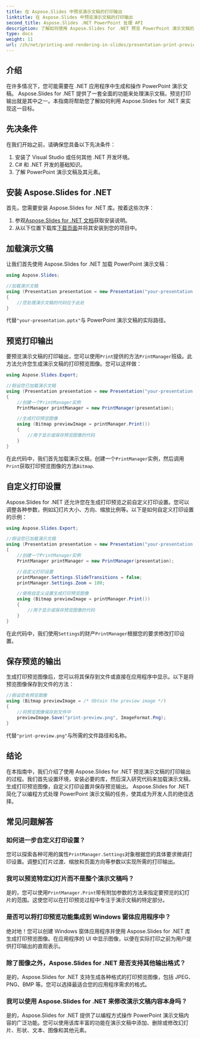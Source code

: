 ```yaml
---
title: 在 Aspose.Slides 中预览演示文稿的打印输出
linktitle: 在 Aspose.Slides 中预览演示文稿的打印输出
second_title: Aspose.Slides .NET PowerPoint 处理 API
description: 了解如何使用 Aspose.Slides for .NET 预览 PowerPoint 演示文稿的打印输出。按照此分步指南和源代码来生成和自定义打印预览。
type: docs
weight: 11
url: /zh/net/printing-and-rendering-in-slides/presentation-print-preview/
---
```


## 介绍

在许多情况下，您可能需要在 .NET 应用程序中生成和操作 PowerPoint 演示文稿。 Aspose.Slides for .NET 提供了一套全面的功能来处理演示文稿，预览打印输出就是其中之一。本指南将帮助您了解如何利用 Aspose.Slides for .NET 来实现这一目标。

## 先决条件

在我们开始之前，请确保您具备以下先决条件：

1. 安装了 Visual Studio 或任何其他 .NET 开发环境。
2. C# 和 .NET 开发的基础知识。
3. 了解 PowerPoint 演示文稿及其元素。

## 安装 Aspose.Slides for .NET

首先，您需要安装 Aspose.Slides for .NET 库。按着这些次序：

1. 参观[Aspose.Slides for .NET 文档](https://reference.aspose.com/slides/net/)获取安装说明。
2. 从以下位置下载库[下载页面](https://releases.aspose.com/slides/net/)并将其安装到您的项目中。

## 加载演示文稿

让我们首先使用 Aspose.Slides for .NET 加载 PowerPoint 演示文稿：

```csharp
using Aspose.Slides;

//加载演示文稿
using (Presentation presentation = new Presentation("your-presentation.pptx"))
{
    //您处理演示文稿的代码位于此处
}
```

代替`"your-presentation.pptx"`与 PowerPoint 演示文稿的实际路径。

## 预览打印输出

要预览演示文稿的打印输出，您可以使用`Print`提供的方法`PrintManager`班级。此方法允许您生成演示文稿的打印预览图像。您可以这样做：

```csharp
using Aspose.Slides.Export;

//假设您已加载演示文稿
using (Presentation presentation = new Presentation("your-presentation.pptx"))
{
    //创建一个PrintManager实例
    PrintManager printManager = new PrintManager(presentation);

    //生成打印预览图像
    using (Bitmap previewImage = printManager.Print())
    {
        //用于显示或保存预览图像的代码
    }
}
```

在此代码中，我们首先加载演示文稿，创建一个`PrintManager`实例，然后调用`Print`获取打印预览图像的方法`Bitmap`.

## 自定义打印设置

Aspose.Slides for .NET 还允许您在生成打印预览之前自定义打印设置。您可以调整各种参数，例如幻灯片大小、方向、缩放比例等。以下是如何自定义打印设置的示例：

```csharp
using Aspose.Slides.Export;

//假设您已加载演示文稿
using (Presentation presentation = new Presentation("your-presentation.pptx"))
{
    //创建一个PrintManager实例
    PrintManager printManager = new PrintManager(presentation);

    //自定义打印设置
    printManager.Settings.SlideTransitions = false;
    printManager.Settings.Zoom = 100;

    //使用自定义设置生成打印预览图像
    using (Bitmap previewImage = printManager.Print())
    {
        //用于显示或保存预览图像的代码
    }
}
```

在此代码中，我们使用`Settings`的财产`PrintManager`根据您的要求修改打印设置。

## 保存预览的输出

生成打印预览图像后，您可以将其保存到文件或直接在应用程序中显示。以下是将预览图像保存到文件的方法：

```csharp
//假设您有预览图像
using (Bitmap previewImage = /* Obtain the preview image */)
{
    //将预览图像保存到文件中
    previewImage.Save("print-preview.png", ImageFormat.Png);
}
```

代替`"print-preview.png"`与所需的文件路径和名称。

## 结论

在本指南中，我们介绍了使用 Aspose.Slides for .NET 预览演示文稿的打印输出的过程。我们首先设置环境，安装必要的库，然后深入研究代码来加载演示文稿，生成打印预览图像，自定义打印设置并保存预览输出。 Aspose.Slides for .NET 简化了以编程方式处理 PowerPoint 演示文稿的任务，使其成为开发人员的绝佳选择。

## 常见问题解答

### 如何进一步自定义打印设置？

您可以探索各种可用的属性`PrintManager.Settings`对象根据您的具体要求微调打印设置。调整幻灯片过渡、缩放和页面方向等参数以实现所需的打印输出。

### 我可以预览特定幻灯片而不是整个演示文稿吗？

是的，您可以使用`PrintManager.Print`带有附加参数的方法来指定要预览的幻灯片的范围。这使您可以在打印预览过程中专注于演示文稿的特定部分。

### 是否可以将打印预览功能集成到 Windows 窗体应用程序中？

绝对地！您可以创建 Windows 窗体应用程序并使用 Aspose.Slides for .NET 库生成打印预览图像。在应用程序的 UI 中显示图像，以便在实际打印之前为用户提供打印输出的直观表示。

### 除了图像之外，Aspose.Slides for .NET 是否支持其他输出格式？

是的，Aspose.Slides for .NET 支持生成各种格式的打印预览图像，包括 JPEG、PNG、BMP 等。您可以选择最适合您的应用程序需求的格式。

### 我可以使用 Aspose.Slides for .NET 来修改演示文稿内容本身吗？

是的，Aspose.Slides for .NET 提供了以编程方式操作 PowerPoint 演示文稿内容的广泛功能。您可以使用该库丰富的功能在演示文稿中添加、删除或修改幻灯片、形状、文本、图像和其他元素。
